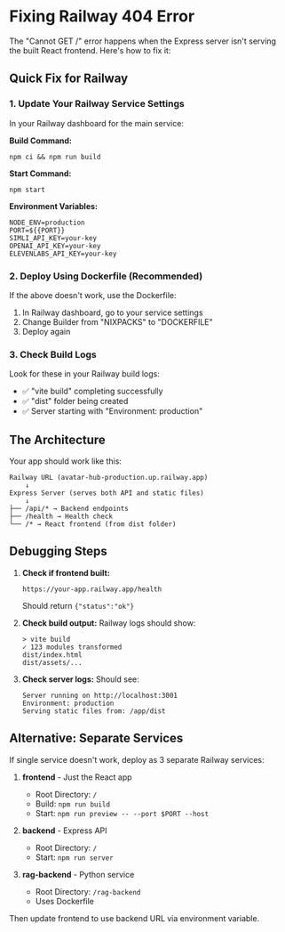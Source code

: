 # Fixing Railway 404 Error

The "Cannot GET /" error happens when the Express server isn't serving the built React frontend. Here's how to fix it:

## Quick Fix for Railway

### 1. Update Your Railway Service Settings

In your Railway dashboard for the main service:

**Build Command:**
```
npm ci && npm run build
```

**Start Command:**
```
npm start
```

**Environment Variables:**
```
NODE_ENV=production
PORT=${{PORT}}
SIMLI_API_KEY=your-key
OPENAI_API_KEY=your-key
ELEVENLABS_API_KEY=your-key
```

### 2. Deploy Using Dockerfile (Recommended)

If the above doesn't work, use the Dockerfile:

1. In Railway dashboard, go to your service settings
2. Change Builder from "NIXPACKS" to "DOCKERFILE"
3. Deploy again

### 3. Check Build Logs

Look for these in your Railway build logs:
- ✅ "vite build" completing successfully
- ✅ "dist" folder being created
- ✅ Server starting with "Environment: production"

## The Architecture

Your app should work like this:

```
Railway URL (avatar-hub-production.up.railway.app)
    ↓
Express Server (serves both API and static files)
    ↓
├── /api/* → Backend endpoints
├── /health → Health check
└── /* → React frontend (from dist folder)
```

## Debugging Steps

1. **Check if frontend built:**
   ```
   https://your-app.railway.app/health
   ```
   Should return `{"status":"ok"}`

2. **Check build output:**
   Railway logs should show:
   ```
   > vite build
   ✓ 123 modules transformed
   dist/index.html
   dist/assets/...
   ```

3. **Check server logs:**
   Should see:
   ```
   Server running on http://localhost:3001
   Environment: production
   Serving static files from: /app/dist
   ```

## Alternative: Separate Services

If single service doesn't work, deploy as 3 separate Railway services:

1. **frontend** - Just the React app
   - Root Directory: `/`
   - Build: `npm run build`
   - Start: `npm run preview -- --port $PORT --host`

2. **backend** - Express API
   - Root Directory: `/`
   - Start: `npm run server`

3. **rag-backend** - Python service
   - Root Directory: `/rag-backend`
   - Uses Dockerfile

Then update frontend to use backend URL via environment variable.